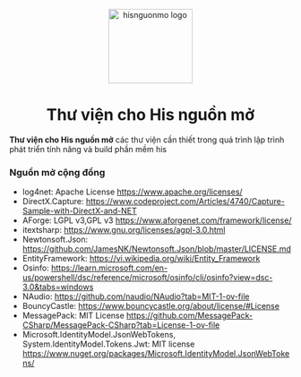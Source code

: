 <!-- markdownlint-disable-next-line -->

<p align="center">
  <a href="https://nguonmo.benhvienthongminh.vn/ords/f?p=106:1:9302229919244:::::" rel="noopener" target="_blank"><img width="150" height="133" src="https://nguonmo.benhvienthongminh.vn/i/apex_ui/img/favicons/hispro/hispro-180.png" alt="hisnguonmo logo"></a>
</p>

<h1 align="center">Thư viện cho His nguồn mở</h1>  

**Thư viện cho His nguồn mở** các thư viện cần thiết trong quá trình lập trình phát triển tính năng và build phần mềm his


### Nguồn mở cộng đồng	
- log4net: Apache License https://www.apache.org/licenses/
- DirectX.Capture:	https://www.codeproject.com/Articles/4740/Capture-Sample-with-DirectX-and-NET
- AForge: LGPL v3,GPL v3 https://www.aforgenet.com/framework/license/
- itextsharp: https://www.gnu.org/licenses/agpl-3.0.html
- Newtonsoft.Json: https://github.com/JamesNK/Newtonsoft.Json/blob/master/LICENSE.md
- EntityFramework: https://vi.wikipedia.org/wiki/Entity_Framework
- Osinfo: https://learn.microsoft.com/en-us/powershell/dsc/reference/microsoft/osinfo/cli/osinfo?view=dsc-3.0&tabs=windows
- NAudio: https://github.com/naudio/NAudio?tab=MIT-1-ov-file
- BouncyCastle: https://www.bouncycastle.org/about/license/#License
- MessagePack: MIT License https://github.com/MessagePack-CSharp/MessagePack-CSharp?tab=License-1-ov-file
- Microsoft.IdentityModel.JsonWebTokens, System.IdentityModel.Tokens.Jwt: MIT license https://www.nuget.org/packages/Microsoft.IdentityModel.JsonWebTokens/
